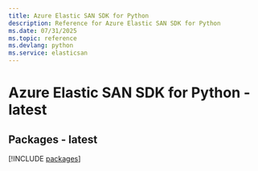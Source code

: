 ```yaml
---
title: Azure Elastic SAN SDK for Python
description: Reference for Azure Elastic SAN SDK for Python
ms.date: 07/31/2025
ms.topic: reference
ms.devlang: python
ms.service: elasticsan
---
```

# Azure Elastic SAN SDK for Python - latest
## Packages - latest
[!INCLUDE [packages](elastic-san-index.md)]